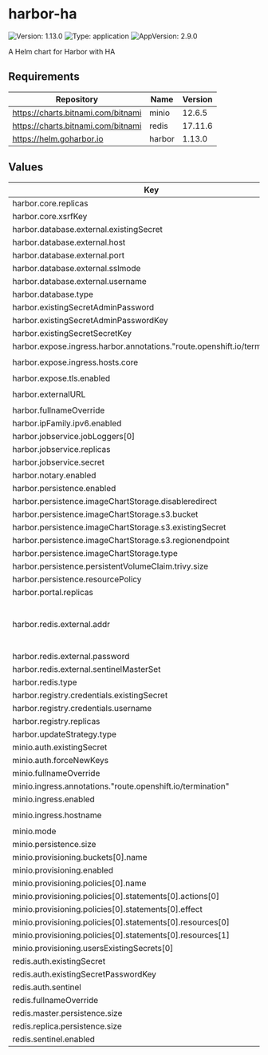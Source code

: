 # harbor-ha

![Version: 1.13.0](https://img.shields.io/badge/Version-1.13.0-informational?style=flat-square) ![Type: application](https://img.shields.io/badge/Type-application-informational?style=flat-square) ![AppVersion: 2.9.0](https://img.shields.io/badge/AppVersion-2.9.0-informational?style=flat-square)

A Helm chart for Harbor with HA

## Requirements

| Repository | Name | Version |
|------------|------|---------|
| https://charts.bitnami.com/bitnami | minio | 12.6.5 |
| https://charts.bitnami.com/bitnami | redis | 17.11.6 |
| https://helm.goharbor.io | harbor | 1.13.0 |

## Values

| Key | Type | Default | Description |
|-----|------|---------|-------------|
| harbor.core.replicas | int | `2` |  |
| harbor.core.xsrfKey | string | `"Au28zg8c0hrnn07M1aK2aHpLeFHv7QgE"` |  |
| harbor.database.external.existingSecret | string | `"postgresql-pguser-harbor"` |  |
| harbor.database.external.host | string | `"postgresql-primary.harbor.svc"` |  |
| harbor.database.external.port | string | `"5432"` |  |
| harbor.database.external.sslmode | string | `"require"` |  |
| harbor.database.external.username | string | `"harbor"` |  |
| harbor.database.type | string | `"external"` |  |
| harbor.existingSecretAdminPassword | string | `"harbor"` |  |
| harbor.existingSecretAdminPasswordKey | string | `"HARBOR_ADMIN_PASSWORD"` |  |
| harbor.existingSecretSecretKey | string | `"harbor"` |  |
| harbor.expose.ingress.harbor.annotations."route.openshift.io/termination" | string | `"edge"` |  |
| harbor.expose.ingress.hosts.core | string | `"registry.apps.okd-sandbox.aws.main.edp.projects.epam.com"` |  |
| harbor.expose.tls.enabled | bool | `false` |  |
| harbor.externalURL | string | `"https://registry.apps.okd-sandbox.aws.main.edp.projects.epam.com"` |  |
| harbor.fullnameOverride | string | `"harbor"` |  |
| harbor.ipFamily.ipv6.enabled | bool | `false` |  |
| harbor.jobservice.jobLoggers[0] | string | `"database"` |  |
| harbor.jobservice.replicas | int | `2` |  |
| harbor.jobservice.secret | string | `"8Dv3NdBGjTDR4XEZ"` |  |
| harbor.notary.enabled | bool | `false` |  |
| harbor.persistence.enabled | bool | `true` |  |
| harbor.persistence.imageChartStorage.disableredirect | bool | `true` |  |
| harbor.persistence.imageChartStorage.s3.bucket | string | `"harbor"` |  |
| harbor.persistence.imageChartStorage.s3.existingSecret | string | `"harbor-s3"` |  |
| harbor.persistence.imageChartStorage.s3.regionendpoint | string | `"http://minio.harbor.svc.cluster.local:9000"` |  |
| harbor.persistence.imageChartStorage.type | string | `"s3"` |  |
| harbor.persistence.persistentVolumeClaim.trivy.size | string | `"3Gi"` |  |
| harbor.persistence.resourcePolicy | string | `"keep"` |  |
| harbor.portal.replicas | int | `2` |  |
| harbor.redis.external.addr | string | `"redis-node-0.redis-headless.harbor.svc.cluster.local:26379,redis-node-1.redis-headless.harbor.svc.cluster.local:26379,redis-node-2.redis-headless.harbor.svc.cluster.local:26379"` |  |
| harbor.redis.external.password | string | `"admin1admin1"` |  |
| harbor.redis.external.sentinelMasterSet | string | `"mymaster"` |  |
| harbor.redis.type | string | `"external"` |  |
| harbor.registry.credentials.existingSecret | string | `"harbor"` |  |
| harbor.registry.credentials.username | string | `"harbor_registry_user"` |  |
| harbor.registry.replicas | int | `2` |  |
| harbor.updateStrategy.type | string | `"Recreate"` |  |
| minio.auth.existingSecret | string | `"minio-admin-ui"` |  |
| minio.auth.forceNewKeys | bool | `true` |  |
| minio.fullnameOverride | string | `"minio"` |  |
| minio.ingress.annotations."route.openshift.io/termination" | string | `"edge"` |  |
| minio.ingress.enabled | bool | `true` |  |
| minio.ingress.hostname | string | `"minio-harbor.apps.okd-sandbox.aws.main.edp.projects.epam.com"` |  |
| minio.mode | string | `"distributed"` |  |
| minio.persistence.size | string | `"5Gi"` |  |
| minio.provisioning.buckets[0].name | string | `"harbor"` |  |
| minio.provisioning.enabled | bool | `true` |  |
| minio.provisioning.policies[0].name | string | `"harbor"` |  |
| minio.provisioning.policies[0].statements[0].actions[0] | string | `"s3:*"` |  |
| minio.provisioning.policies[0].statements[0].effect | string | `"Allow"` |  |
| minio.provisioning.policies[0].statements[0].resources[0] | string | `"arn:aws:s3:::harbor"` |  |
| minio.provisioning.policies[0].statements[0].resources[1] | string | `"arn:aws:s3:::harbor/*"` |  |
| minio.provisioning.usersExistingSecrets[0] | string | `"centralized-minio-users"` |  |
| redis.auth.existingSecret | string | `"redis-creds"` |  |
| redis.auth.existingSecretPasswordKey | string | `"REDIS_PASSWORD"` |  |
| redis.auth.sentinel | bool | `false` |  |
| redis.fullnameOverride | string | `"redis"` |  |
| redis.master.persistence.size | string | `"1Gi"` |  |
| redis.replica.persistence.size | string | `"1Gi"` |  |
| redis.sentinel.enabled | bool | `true` |  |

